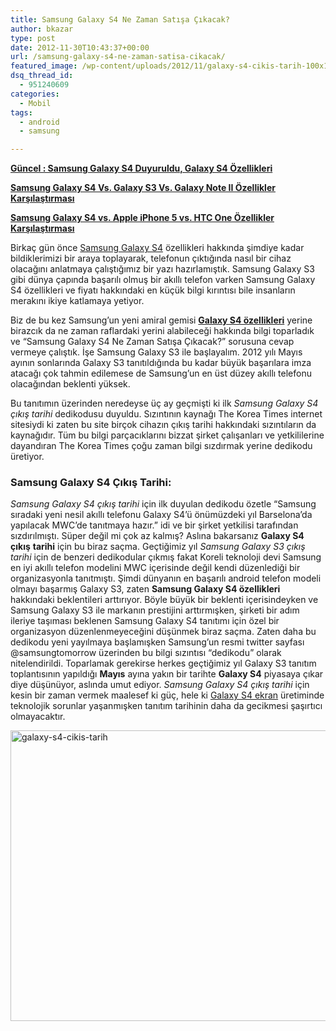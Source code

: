 ```yaml
---
title: Samsung Galaxy S4 Ne Zaman Satışa Çıkacak?
author: bkazar
type: post
date: 2012-11-30T10:43:37+00:00
url: /samsung-galaxy-s4-ne-zaman-satisa-cikacak/
featured_image: /wp-content/uploads/2012/11/galaxy-s4-cikis-tarih-100x100.jpg
dsq_thread_id:
  - 951240609
categories:
  - Mobil
tags:
  - android
  - samsung

---
```

<p class="info">
  <a title="samsung galaxy s4 özellikleri" href="https://www.murekkep.org/samsung-galaxy-s4-duyuruldu-galaxy-s4-ozellikleri-13311"><strong>Güncel : Samsung Galaxy S4 Duyuruldu, Galaxy S4 Özellikleri</strong></a>
</p>

<p class="info">
  <a title="Samsung Galaxy S4 Vs. Galaxy S3 Vs. Galaxy Note II Özellikler Karşılaştırması" href="https://www.murekkep.org/samsung-galaxy-s4-vs-galaxy-s3-vs-galaxy-note-2-karsilastirmasi/"><strong>Samsung Galaxy S4 Vs. Galaxy S3 Vs. Galaxy Note II Özellikler Karşılaştırması</strong></a>
</p>

<p class="info">
  <a title="Samsung Galaxy S4 vs. Apple iPhone 5 vs. HTC One Özellikler Karşılaştırması" href="https://www.murekkep.org/samsung-galaxy-s4-vs.-apple-iphone-5-vs.-htc-one-ozellikler-karsilastirmasi/"><strong>Samsung Galaxy S4 vs. Apple iPhone 5 vs. HTC One Özellikler Karşılaştırması</strong></a>
</p>

Birkaç gün önce [Samsung Galaxy S4][1] özellikleri hakkında şimdiye kadar bildiklerimizi bir araya toplayarak, telefonun çıktığında nasıl bir cihaz olacağını anlatmaya çalıştığımız bir yazı hazırlamıştık. Samsung Galaxy S3 gibi dünya çapında başarılı olmuş bir akıllı telefon varken Samsung Galaxy S4 özellikleri ve fiyatı hakkındaki en küçük bilgi kırıntısı bile insanların merakını ikiye katlamaya yetiyor.

Biz de bu kez Samsung’un yeni amiral gemisi [**Galaxy S4 özellikleri**][2] yerine birazcık da ne zaman raflardaki yerini alabileceği hakkında bilgi toparladık ve “Samsung Galaxy S4 Ne Zaman Satışa Çıkacak?” sorusuna cevap vermeye çalıştık. İşe Samsung Galaxy S3 ile başlayalım. 2012 yılı Mayıs ayının sonlarında Galaxy S3 tanıtıldığında bu kadar büyük başarılara imza atacağı çok tahmin edilemese de Samsung’un en üst düzey akıllı telefonu olacağından beklenti yüksek.

Bu tanıtımın üzerinden neredeyse üç ay geçmişti ki ilk _Samsung Galaxy S4 çıkış tarihi_ dedikodusu duyuldu. Sızıntının kaynağı The Korea Times internet sitesiydi ki zaten bu site birçok cihazın çıkış tarihi hakkındaki sızıntıların da kaynağıdır. Tüm bu bilgi parçacıklarını bizzat şirket çalışanları ve yetkililerine dayandıran The Korea Times çoğu zaman bilgi sızdırmak yerine dedikodu üretiyor.

### Samsung Galaxy S4 Çıkış Tarihi:

_Samsung Galaxy S4 çıkış tarihi_ için ilk duyulan dedikodu özetle “Samsung sıradaki yeni nesil akıllı telefonu Galaxy S4’ü önümüzdeki yıl Barselona’da yapılacak MWC’de tanıtmaya hazır.” idi ve bir şirket yetkilisi tarafından sızdırılmıştı. Süper değil mi çok az kalmış? Aslına bakarsanız **Galaxy S4 çıkış** **tarihi** için bu biraz saçma. Geçtiğimiz yıl _Samsung Galaxy S3 çıkış tarihi_ için de benzeri dedikodular çıkmış fakat Koreli teknoloji devi Samsung en iyi akıllı telefon modelini MWC içerisinde değil kendi düzenlediği bir organizasyonla tanıtmıştı. Şimdi dünyanın en başarılı android telefon modeli olmayı başarmış Galaxy S3, zaten **Samsung Galaxy S4 özellikleri** hakkındaki beklentileri arttırıyor. Böyle büyük bir beklenti içerisindeyken ve Samsung Galaxy S3 ile markanın prestijini arttırmışken, şirketi bir adım ileriye taşıması beklenen Samsung Galaxy S4 tanıtımı için özel bir organizasyon düzenlenmeyeceğini düşünmek biraz saçma. Zaten daha bu dedikodu yeni yayılmaya başlamışken Samsung’un resmi twitter sayfası @samsungtomorrow üzerinden bu bilgi sızıntısı “dedikodu” olarak nitelendirildi. Toparlamak gerekirse herkes geçtiğimiz yıl Galaxy S3 tanıtım toplantısının yapıldığı **Mayıs** ayına yakın bir tarihte **Galaxy S4** piyasaya çıkar diye düşünüyor, aslında umut ediyor. _Samsung Galaxy S4 çıkış tarihi_ için kesin bir zaman vermek maalesef ki güç, hele ki [Galaxy S4 ekran][3] üretiminde teknolojik sorunlar yaşanmışken tanıtım tarihinin daha da gecikmesi şaşırtıcı olmayacaktır.

<img class="aligncenter size-full wp-image-9467" title="galaxy-s4-cikis-tarih" alt="galaxy-s4-cikis-tarih" src="https://www.murekkep.org/wp-content/uploads/2012/11/galaxy-s4-cikis-tarih.jpg" width="620" height="465" srcset="https://www.murekkep.org/wp-content/uploads/2012/11/galaxy-s4-cikis-tarih.jpg 620w, https://www.murekkep.org/wp-content/uploads/2012/11/galaxy-s4-cikis-tarih-400x300.jpg 400w, https://www.murekkep.org/wp-content/uploads/2012/11/galaxy-s4-cikis-tarih-50x37.jpg 50w, https://www.murekkep.org/wp-content/uploads/2012/11/galaxy-s4-cikis-tarih-166x125.jpg 166w" sizes="(max-width: 620px) 100vw, 620px" />

 [1]: https://www.murekkep.org/telefon/samsung-galaxy-s4 "samsung galaxy s4"
 [2]: https://www.murekkep.org/samsung-galaxy-s4-duyuruldu-galaxy-s4-ozellikleri-13311 "samsung galaxy s4 özellikleri"
 [3]: https://www.murekkep.org/samsung-galaxy-s-4-uretiminde-sorunlarla-karsilasti-9240